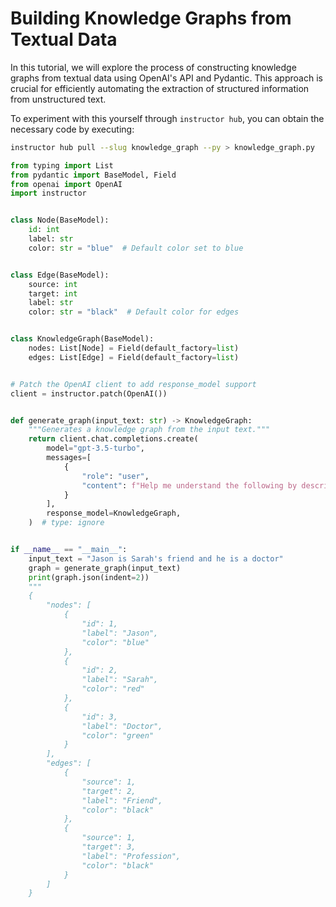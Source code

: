 # Building Knowledge Graphs from Textual Data

In this tutorial, we will explore the process of constructing knowledge graphs from textual data using OpenAI's API and Pydantic. This approach is crucial for efficiently automating the extraction of structured information from unstructured text.

To experiment with this yourself through `instructor hub`, you can obtain the necessary code by executing:

```bash
instructor hub pull --slug knowledge_graph --py > knowledge_graph.py
```

```python
from typing import List
from pydantic import BaseModel, Field
from openai import OpenAI
import instructor


class Node(BaseModel):
    id: int
    label: str
    color: str = "blue"  # Default color set to blue


class Edge(BaseModel):
    source: int
    target: int
    label: str
    color: str = "black"  # Default color for edges


class KnowledgeGraph(BaseModel):
    nodes: List[Node] = Field(default_factory=list)
    edges: List[Edge] = Field(default_factory=list)


# Patch the OpenAI client to add response_model support
client = instructor.patch(OpenAI())


def generate_graph(input_text: str) -> KnowledgeGraph:
    """Generates a knowledge graph from the input text."""
    return client.chat.completions.create(
        model="gpt-3.5-turbo",
        messages=[
            {
                "role": "user",
                "content": f"Help me understand the following by describing it as a detailed knowledge graph: {input_text}",
            }
        ],
        response_model=KnowledgeGraph,
    )  # type: ignore


if __name__ == "__main__":
    input_text = "Jason is Sarah's friend and he is a doctor"
    graph = generate_graph(input_text)
    print(graph.json(indent=2))
    """
    {
        "nodes": [
            {
                "id": 1,
                "label": "Jason",
                "color": "blue"
            },
            {
                "id": 2,
                "label": "Sarah",
                "color": "red"
            },
            {
                "id": 3,
                "label": "Doctor",
                "color": "green"
            }
        ],
        "edges": [
            {
                "source": 1,
                "target": 2,
                "label": "Friend",
                "color": "black"
            },
            {
                "source": 1,
                "target": 3,
                "label": "Profession",
                "color": "black"
            }
        ]
    }
```